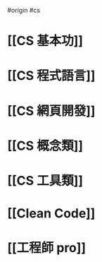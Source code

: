 #origin #cs 

# [[CS 基本功]]

# [[CS 程式語言]]

# [[CS 網頁開發]]

# [[CS 概念類]]

# [[CS 工具類]]

# [[Clean Code]]

# [[工程師 pro]]



